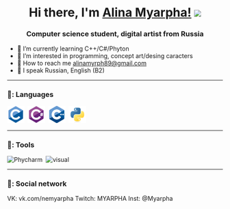 <h1 align="center">Hi there, I'm <a href="https://daniilshat.ru/" target="_blank">Alina Myarpha!</a> 
<img src="https://github.com/blackcater/blackcater/raw/main/images/Hi.gif" height="32"/></h1>
<h3 align="center">Computer science student, digital artist from Russia</h3>

- 🤍 I’m currently learning C++/C#/Phyton
- 🤍 I’m interested in programming, сoncept art/desing caracters
- 🤍 How to reach me alinamyrph89@gmail.com
- 🤍 I speak Russian, English (B2)

---

### 🤍: Languages
<div>
  <img src="https://github.com/devicons/devicon/blob/master/icons/c/c-original.svg" title="C" alt="C" width="40" height="40"/>&nbsp;
  <img src="https://github.com/devicons/devicon/blob/master/icons/csharp/csharp-original.svg"title="C#" alt="C#" width="40" height="40"/>&nbsp;
  <img src="https://github.com/devicons/devicon/blob/master/icons/cplusplus/cplusplus-original.svg"title="C++" alt="C++" width="40" height="40"/>&nbsp;
  <img src="https://github.com/devicons/devicon/blob/master/icons/python/python-original.svg"title="Phyton" alt="Phyton" width="40" height="40"/>&nbsp;
</div>

---
                                 
### 🤍: Tools
<div>
 <img src="https://icon.icepanel.io/Technology/svg/PyCharm.svg"title="Phycharm" alt="Phycharm" width="40" height="40"/>&nbsp;
 <img src="https://icon.icepanel.io/Technology/svg/Visual-Studio.svg"title="visual" alt="visual" width="40" height="40"/>&nbsp;
</div>

---
### 🤍: Social network
VK: vk.com/nemyarpha
Twitch: MYARPHA
Inst: @Myarpha 
